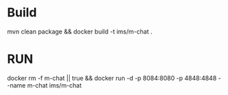 # Build
mvn clean package && docker build -t ims/m-chat .

# RUN

docker rm -f m-chat || true && docker run -d -p 8084:8080 -p 4848:4848 --name m-chat ims/m-chat 